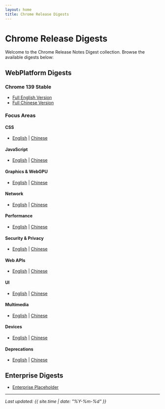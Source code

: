 ```yaml
---
layout: home
title: Chrome Release Digests
---
```


# Chrome Release Digests

Welcome to the Chrome Release Notes Digest collection. Browse the available digests below:

## WebPlatform Digests

### Chrome 139 Stable
- [Full English Version](./webplatform/chrome-139-stable-en.md)
- [Full Chinese Version](./webplatform/chrome-139-stable-zh.md)

### Focus Areas
#### CSS
- [English](./webplatform/css/chrome-139-stable-en.md) | [Chinese](./webplatform/css/chrome-139-stable-zh.md)

#### JavaScript
- [English](./webplatform/javascript/chrome-139-stable-en.md) | [Chinese](./webplatform/javascript/chrome-139-stable-zh.md)

#### Graphics & WebGPU
- [English](./webplatform/graphics-webgpu/chrome-139-stable-en.md) | [Chinese](./webplatform/graphics-webgpu/chrome-139-stable-zh.md)

#### Network
- [English](./webplatform/network/chrome-139-stable-en.md) | [Chinese](./webplatform/network/chrome-139-stable-zh.md)

#### Performance
- [English](./webplatform/performance/chrome-139-stable-en.md) | [Chinese](./webplatform/performance/chrome-139-stable-zh.md)

#### Security & Privacy
- [English](./webplatform/security-privacy/chrome-139-stable-en.md) | [Chinese](./webplatform/security-privacy/chrome-139-stable-zh.md)

#### Web APIs
- [English](./webplatform/webapi/chrome-139-stable-en.md) | [Chinese](./webplatform/webapi/chrome-139-stable-zh.md)

#### UI
- [English](./webplatform/ui/chrome-139-stable-en.md) | [Chinese](./webplatform/ui/chrome-139-stable-zh.md)

#### Multimedia
- [English](./webplatform/multimedia/chrome-139-stable-en.md) | [Chinese](./webplatform/multimedia/chrome-139-stable-zh.md)

#### Devices
- [English](./webplatform/devices/chrome-139-stable-en.md) | [Chinese](./webplatform/devices/chrome-139-stable-zh.md)

#### Deprecations
- [English](./webplatform/deprecation/chrome-139-stable-en.md) | [Chinese](./webplatform/deprecation/chrome-139-stable-zh.md)

## Enterprise Digests
- [Enterprise Placeholder](./enterprise/enterprise-placeholder.md)

---

*Last updated: {{ site.time | date: "%Y-%m-%d" }}*